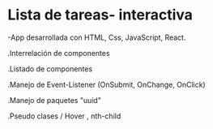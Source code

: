 # Lista de tareas- interactiva

-App desarrollada con HTML, Css, JavaScript, React.


.Interrelación de componentes

.Listado de componentes

.Manejo de Event-Listener (OnSubmit, OnChange, OnClick)

.Manejo de paquetes "uuid"

.Pseudo clases / Hover , nth-child

